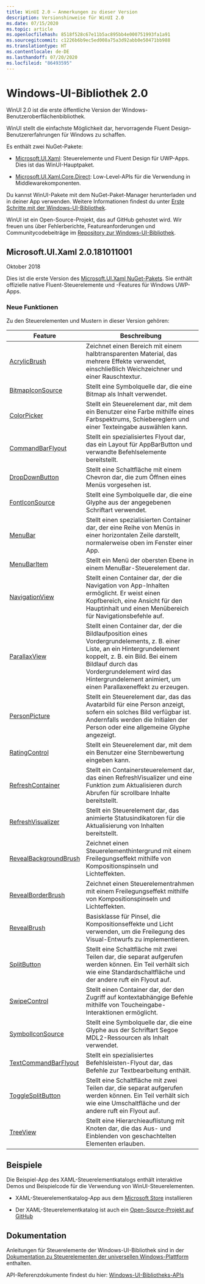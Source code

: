 ```yaml
---
title: WinUI 2.0 – Anmerkungen zu dieser Version
description: Versionshinweise für WinUI 2.0
ms.date: 07/15/2020
ms.topic: article
ms.openlocfilehash: 8518f528c67e11b5ac895bb4e000751993fa1a91
ms.sourcegitcommit: c1226b6b9ec5ed008a75a3d92abb0e50471bb988
ms.translationtype: HT
ms.contentlocale: de-DE
ms.lasthandoff: 07/20/2020
ms.locfileid: "86493595"
---
```

# <a name="windows-ui-library-20"></a>Windows-UI-Bibliothek 2.0

WinUI 2.0 ist die erste öffentliche Version der Windows-Benutzeroberflächenbibliothek.

WinUI stellt die einfachste Möglichkeit dar, hervorragende Fluent Design-Benutzererfahrungen für Windows zu schaffen.

Es enthält zwei NuGet-Pakete:

* [Microsoft.UI.Xaml](https://www.nuget.org/packages/Microsoft.UI.Xaml): Steuerelemente und Fluent Design für UWP-Apps. Dies ist das WinUI-Hauptpaket.

* [Microsoft.UI.Xaml.Core.Direct](https://www.nuget.org/packages/Microsoft.UI.Xaml.Core.Direct): Low-Level-APIs für die Verwendung in Middlewarekomponenten.

Du kannst WinUI-Pakete mit dem NuGet-Paket-Manager herunterladen und in deiner App verwenden. Weitere Informationen findest du unter [Erste Schritte mit der Windows-UI-Bibliothek](https://docs.microsoft.com/uwp/toolkits/winui/getting-started).

WinUI ist ein Open-Source-Projekt, das auf GitHub gehostet wird. Wir freuen uns über Fehlerberichte, Featureanforderungen und Communitycodebeiträge im [Repository zur Windows-UI-Bibliothek](https://aka.ms/winui).

## <a name="microsoftuixaml-20181011001"></a>Microsoft.UI.Xaml 2.0.181011001

Oktober 2018

Dies ist die erste Version des [Microsoft.UI.Xaml NuGet-Pakets](https://www.nuget.org/packages/Microsoft.UI.Xaml). Sie enthält offizielle native Fluent-Steuerelemente und -Features für Windows UWP-Apps.

### <a name="new-features"></a>Neue Funktionen

Zu den Steuerelementen und Mustern in dieser Version gehören:

| Feature | Beschreibung |
| --- | --- |
|[AcrylicBrush]( https://docs.microsoft.com/uwp/api/microsoft.ui.xaml.media.acrylicbrush)| Zeichnet einen Bereich mit einem halbtransparenten Material, das mehrere Effekte verwendet, einschließlich Weichzeichner und einer Rauschtextur.|
|[BitmapIconSource]( https://docs.microsoft.com/uwp/api/microsoft.ui.xaml.controls.bitmapiconsource)| Stellt eine Symbolquelle dar, die eine Bitmap als Inhalt verwendet.|
|[ColorPicker]( https://docs.microsoft.com/uwp/api/microsoft.ui.xaml.controls.colorpicker)| Stellt ein Steuerelement dar, mit dem ein Benutzer eine Farbe mithilfe eines Farbspektrums, Schiebereglern und einer Texteingabe auswählen kann.|
|[CommandBarFlyout](https://docs.microsoft.com/uwp/api/microsoft.ui.xaml.controls.commandbarflyout)|Stellt ein spezialisiertes Flyout dar, das ein Layout für AppBarButton und verwandte Befehlselemente bereitstellt.|
|[DropDownButton](https://docs.microsoft.com/uwp/api/microsoft.ui.xaml.controls.dropdownbutton)|Stellt eine Schaltfläche mit einem Chevron dar, die zum Öffnen eines Menüs vorgesehen ist.|
|[FontIconSource ](https://docs.microsoft.com/uwp/api/microsoft.ui.xaml.controls.fonticonsource)|Stellt eine Symbolquelle dar, die eine Glyphe aus der angegebenen Schriftart verwendet.|
|[MenuBar](https://docs.microsoft.com/uwp/api/microsoft.ui.xaml.controls.menubar)|Stellt einen spezialisierten Container dar, der eine Reihe von Menüs in einer horizontalen Zeile darstellt, normalerweise oben im Fenster einer App.|
|[MenuBarItem](https://docs.microsoft.com/uwp/api/microsoft.ui.xaml.controls.menubaritem)|Stellt ein Menü der obersten Ebene in einem MenuBar-Steuerelement dar.|
|[NavigationView](https://docs.microsoft.com/uwp/api/microsoft.ui.xaml.controls.navigationview)|Stellt einen Container dar, der die Navigation von App-Inhalten ermöglicht. Er weist einen Kopfbereich, eine Ansicht für den Hauptinhalt und einen Menübereich für Navigationsbefehle auf.|
|[ParallaxView](https://docs.microsoft.com/uwp/api/microsoft.ui.xaml.controls.parallaxview)|Stellt einen Container dar, der die Bildlaufposition eines Vordergrundelements, z. B. einer Liste, an ein Hintergrundelement koppelt, z. B. ein Bild. Bei einem Bildlauf durch das Vordergrundelement wird das Hintergrundelement animiert, um einen Parallaxeneffekt zu erzeugen.|
|[PersonPicture](https://docs.microsoft.com/uwp/api/microsoft.ui.xaml.controls.personpicture)|Stellt ein Steuerelement dar, das das Avatarbild für eine Person anzeigt, sofern ein solches Bild verfügbar ist. Andernfalls werden die Initialen der Person oder eine allgemeine Glyphe angezeigt.|
|[RatingControl](https://docs.microsoft.com/uwp/api/microsoft.ui.xaml.controls.ratingcontrol)|Stellt ein Steuerelement dar, mit dem ein Benutzer eine Sternbewertung eingeben kann.|
|[RefreshContainer](https://docs.microsoft.com/uwp/api/microsoft.ui.xaml.controls.refreshcontainer)|Stellt ein Containersteuerelement dar, das einen RefreshVisualizer und eine Funktion zum Aktualisieren durch Abrufen für scrollbare Inhalte bereitstellt.|
|[RefreshVisualizer](https://docs.microsoft.com/uwp/api/microsoft.ui.xaml.controls.refreshvisualizer)|Stellt ein Steuerelement dar, das animierte Statusindikatoren für die Aktualisierung von Inhalten bereitstellt.|
|[RevealBackgroundBrush](https://docs.microsoft.com/uwp/api/microsoft.ui.xaml.media.revealbackgroundbrush)|Zeichnet einen Steuerelementhintergrund mit einem Freilegungseffekt mithilfe von Kompositionspinseln und Lichteffekten.|
|[RevealBorderBrush](https://docs.microsoft.com/uwp/api/microsoft.ui.xaml.media.revealborderbrush)|Zeichnet einen Steuerelementrahmen mit einem Freilegungseffekt mithilfe von Kompositionspinseln und Lichteffekten.|
|[RevealBrush](https://docs.microsoft.com/uwp/api/microsoft.ui.xaml.media.revealbrush)|Basisklasse für Pinsel, die Kompositionseffekte und Licht verwenden, um die Freilegung des Visual-Entwurfs zu implementieren.|
|[SplitButton](https://docs.microsoft.com/uwp/api/microsoft.ui.xaml.controls.splitbutton)|Stellt eine Schaltfläche mit zwei Teilen dar, die separat aufgerufen werden können. Ein Teil verhält sich wie eine Standardschaltfläche und der andere ruft ein Flyout auf.|
|[SwipeControl](https://docs.microsoft.com/uwp/api/microsoft.ui.xaml.controls.swipecontrol)|Stellt einen Container dar, der den Zugriff auf kontextabhängige Befehle mithilfe von Toucheingabe-Interaktionen ermöglicht.|
|[SymbolIconSource](https://docs.microsoft.com/uwp/api/microsoft.ui.xaml.controls.symboliconsource)|Stellt eine Symbolquelle dar, die eine Glyphe aus der Schriftart Segoe MDL2-Ressourcen als Inhalt verwendet.|
|[TextCommandBarFlyout](https://docs.microsoft.com/uwp/api/microsoft.ui.xaml.controls.textcommandbarflyout)|Stellt ein spezialisiertes Befehlsleisten-Flyout dar, das Befehle zur Textbearbeitung enthält.|
|[ToggleSplitButton](https://docs.microsoft.com/uwp/api/microsoft.ui.xaml.controls.togglesplitbutton)|Stellt eine Schaltfläche mit zwei Teilen dar, die separat aufgerufen werden können. Ein Teil verhält sich wie eine Umschaltfläche und der andere ruft ein Flyout auf.|
|[TreeView](https://docs.microsoft.com/uwp/api/microsoft.ui.xaml.controls.treeview)|Stellt eine Hierarchieauflistung mit Knoten dar, die das Aus- und Einblenden von geschachtelten Elementen erlauben.|

## <a name="examples"></a>Beispiele

Die Beispiel-App des XAML-Steuerelementkatalogs enthält interaktive Demos und Beispielcode für die Verwendung von WinUI-Steuerelementen.

* XAML-Steuerelementkatalog-App aus dem [Microsoft Store](
https://www.microsoft.com/p/xaml-controls-gallery/9msvh128x2zt) installieren

* Der XAML-Steuerelementkatalog ist auch ein [Open-Source-Projekt auf GitHub](
https://github.com/Microsoft/Xaml-Controls-Gallery)

## <a name="documentation"></a>Dokumentation

Anleitungen für Steuerelemente der Windows-UI-Bibliothek sind in der [Dokumentation zu Steuerelementen der universellen Windows-Plattform](/windows/uwp/design/controls-and-patterns/) enthalten.

API-Referenzdokumente findest du hier: [Windows-UI-Bibliotheks-APIs](/uwp/api/overview/winui/)
